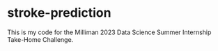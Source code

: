 # stroke-prediction

This is my code for the Milliman 2023 Data Science Summer Internship Take-Home Challenge.
